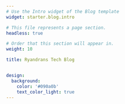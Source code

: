 ```yaml
---
# Use the Intro widget of the Blog template
widget: starter.blog.intro

# This file represents a page section.
headless: true

# Order that this section will appear in.
weight: 10

title: Ryandrans Tech Blog


design:
  background:
    color: '#090a0b'
    text_color_light: true
---
```

